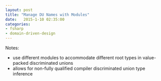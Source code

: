 ```yaml
---
layout: post
title: "Manage DU Names with Modules"
date:   2015-1-10 02:35:00
categories:
- fsharp
- domain-driven-design
---
```


Notes:
- use different modules to accommodate different root types in value-packed discriminated unions
- allows for non-fully qualified compiler discriminated union type inference
